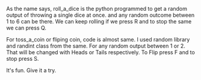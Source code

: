 As the name says, roll_a_dice is the python programmed to get a random output of throwing a single dice at once. and any random outcome between 1 to 6 can be there. We can keep rolling if we press R and to stop the same we can press Q.

For toss_a_coin or fliping coin, code is almost same. I used random library and randint class from the same. For any random output between 1 or 2. That will be changed with Heads or Tails respectively. To Flip press F and to stop press S.

It's fun. Give it a try.
